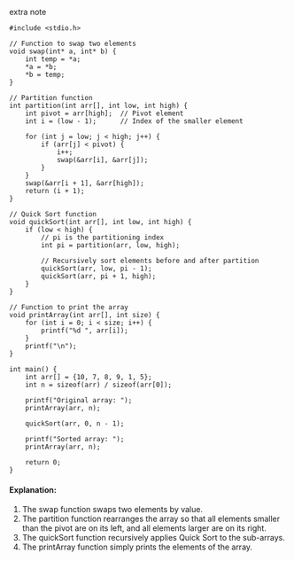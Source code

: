 extra note

```
#include <stdio.h>

// Function to swap two elements
void swap(int* a, int* b) {
    int temp = *a;
    *a = *b;
    *b = temp;
}

// Partition function
int partition(int arr[], int low, int high) {
    int pivot = arr[high];  // Pivot element
    int i = (low - 1);      // Index of the smaller element

    for (int j = low; j < high; j++) {
        if (arr[j] < pivot) {
            i++;
            swap(&arr[i], &arr[j]);
        }
    }
    swap(&arr[i + 1], &arr[high]);
    return (i + 1);
}

// Quick Sort function
void quickSort(int arr[], int low, int high) {
    if (low < high) {
        // pi is the partitioning index
        int pi = partition(arr, low, high);

        // Recursively sort elements before and after partition
        quickSort(arr, low, pi - 1);
        quickSort(arr, pi + 1, high);
    }
}

// Function to print the array
void printArray(int arr[], int size) {
    for (int i = 0; i < size; i++) {
        printf("%d ", arr[i]);
    }
    printf("\n");
}

int main() {
    int arr[] = {10, 7, 8, 9, 1, 5};
    int n = sizeof(arr) / sizeof(arr[0]);

    printf("Original array: ");
    printArray(arr, n);

    quickSort(arr, 0, n - 1);

    printf("Sorted array: ");
    printArray(arr, n);

    return 0;
}
```

#### Explanation:
1. The swap function swaps two elements by value.
2. The partition function rearranges the array so that all elements smaller than the pivot are on its left, and all elements larger are on its right.
3. The quickSort function recursively applies Quick Sort to the sub-arrays.
4. The printArray function simply prints the elements of the array.
